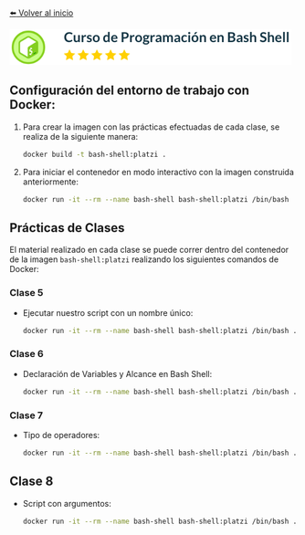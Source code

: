 [:arrow_left: Volver al inicio](../README.md)

![Fundamentos de Bases de Datos](../images/Programacion-en-Bash-Shell.png)
## Configuración del entorno de trabajo con Docker:
1. Para crear la imagen con las prácticas efectuadas de cada clase, se realiza de la siguiente manera:
    ```bash
    docker build -t bash-shell:platzi .
    ```
1. Para iniciar el contenedor en modo interactivo con la imagen construida anteriormente:
    ```bash
    docker run -it --rm --name bash-shell bash-shell:platzi /bin/bash
    ```
## Prácticas de Clases
El material realizado en cada clase se puede correr dentro del contenedor de la imagen `bash-shell:platzi` realizando los siguientes comandos de Docker:
### Clase 5
* Ejecutar nuestro script con un nombre único:
    ```bash
    docker run -it --rm --name bash-shell bash-shell:platzi /bin/bash ./usr/local/courses/shell/1_utility_postgres.sh
    ```
### Clase 6
* Declaración de Variables y Alcance en Bash Shell:
    ```bash
    docker run -it --rm --name bash-shell bash-shell:platzi /bin/bash ./usr/local/courses/shell/2_variables.sh
    ```
### Clase 7
* Tipo de operadores:
    ```bash
    docker run -it --rm --name bash-shell bash-shell:platzi /bin/bash ./usr/local/courses/shell/3_tipoOperadores.sh
    ```
## Clase 8
* Script con argumentos:
    ```bash
    docker run -it --rm --name bash-shell bash-shell:platzi /bin/bash ./usr/local/courses/shell/4_argumentos.sh "Programacion Bash" "18:00 a 22:00"
    ```